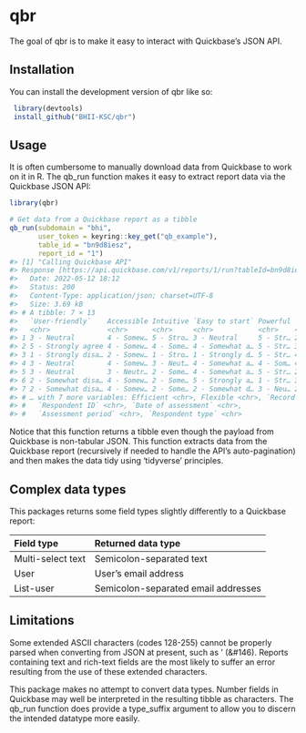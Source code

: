 
<!-- README.md is generated from README.Rmd. Please edit that file -->

# qbr

<!-- badges: start -->
<!-- badges: end -->

The goal of qbr is to make it easy to interact with Quickbase’s JSON
API.

## Installation

You can install the development version of qbr like so:

``` r
 library(devtools)
 install_github("BHII-KSC/qbr")
```

## Usage

It is often cumbersome to manually download data from Quickbase to work
on it in R. The qb_run function makes it easy to extract report data via
the Quickbase JSON API:

``` r
library(qbr)

# Get data from a Quickbase report as a tibble
qb_run(subdomain = "bhi",
       user_token = keyring::key_get("qb_example"),
       table_id = "bn9d8iesz",
       report_id = "1")
#> [1] "Calling Quickbase API"
#> Response [https://api.quickbase.com/v1/reports/1/run?tableId=bn9d8iesz]
#>   Date: 2022-05-12 18:12
#>   Status: 200
#>   Content-Type: application/json; charset=UTF-8
#>   Size: 3.69 kB
#> # A tibble: 7 × 13
#>   `User-friendly`    Accessible Intuitive `Easy to start` Powerful `Good syntax`
#>   <chr>              <chr>      <chr>     <chr>           <chr>    <chr>        
#> 1 3 - Neutral        4 - Somew… 5 - Stro… 3 - Neutral     5 - Str… 2 - Somewhat…
#> 2 5 - Strongly agree 4 - Somew… 4 - Some… 4 - Somewhat a… 5 - Str… 3 - Neutral  
#> 3 1 - Strongly disa… 2 - Somew… 1 - Stro… 1 - Strongly d… 5 - Str… 4 - Somewhat…
#> 4 3 - Neutral        4 - Somew… 3 - Neut… 4 - Somewhat a… 4 - Som… 4 - Somewhat…
#> 5 3 - Neutral        3 - Neutr… 2 - Some… 4 - Somewhat a… 5 - Str… 2 - Somewhat…
#> 6 2 - Somewhat disa… 4 - Somew… 2 - Some… 5 - Strongly a… 1 - Str… 3 - Neutral  
#> 7 2 - Somewhat disa… 4 - Somew… 2 - Some… 2 - Somewhat d… 3 - Neu… 2 - Somewhat…
#> # … with 7 more variables: Efficient <chr>, Flexible <chr>, `Record ID#` <int>,
#> #   `Respondent ID` <chr>, `Date of assessment` <chr>,
#> #   `Assessment period` <chr>, `Respondent type` <chr>
```

Notice that this function returns a tibble even though the payload from
Quickbase is non-tabular JSON. This function extracts data from the
Quickbase report (recursively if needed to handle the API’s
auto-pagination) and then makes the data tidy using ‘tidyverse’
principles.

## Complex data types

This packages returns some field types slightly differently to a
Quickbase report:

| Field type        | Returned data type                  |
|:------------------|:------------------------------------|
| Multi-select text | Semicolon-separated text            |
| User              | User’s email address                |
| List-user         | Semicolon-separated email addresses |

## Limitations

Some extended ASCII characters (codes 128-255) cannot be properly parsed
when converting from JSON at present, such as ’ (&#146). Reports
containing text and rich-text fields are the most likely to suffer an
error resulting from the use of these extended characters.

This package makes no attempt to convert data types. Number fields in
Quickbase may well be interpreted in the resulting tibble as characters.
The qb_run function does provide a type_suffix argument to allow you to
discern the intended datatype more easily.
